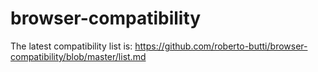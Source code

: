 # browser-compatibility

The latest compatibility list is:
https://github.com/roberto-butti/browser-compatibility/blob/master/list.md
